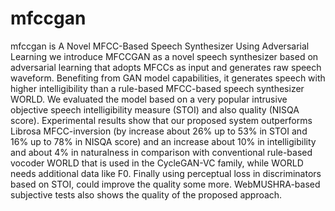 # mfccgan

mfccgan is A Novel MFCC-Based Speech Synthesizer Using Adversarial Learning 
we introduce MFCCGAN as a novel speech synthesizer based on adversarial learning that adopts MFCCs as input and generates raw speech waveform. 
Benefiting from GAN model capabilities, it generates speech with higher intelligibility than a rule-based MFCC-based speech synthesizer WORLD. 
We evaluated the model based on a very popular intrusive objective speech intelligibility measure (STOI) and also quality (NISQA score).
Experimental results show that our proposed system outperforms Librosa MFCC-inversion 
(by increase about 26% up to 53% in STOI and 16% up to 78% in NISQA score) 
and an increase about 10%  in intelligibility and about 4% in naturalness 
in comparison with conventional rule-based vocoder WORLD that is used in the CycleGAN-VC family, 
while WORLD needs additional data like F0. 
Finally using perceptual loss in discriminators based on STOI, could improve the quality some more. 
WebMUSHRA-based subjective tests also shows the quality of the proposed approach.
